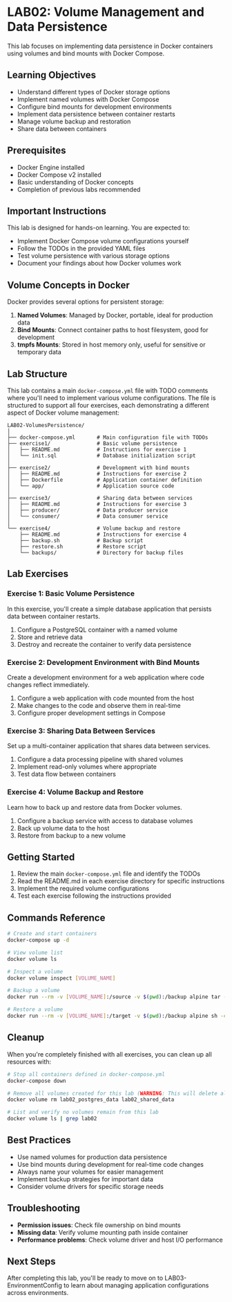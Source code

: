 # LAB02: Volume Management and Data Persistence

This lab focuses on implementing data persistence in Docker containers using volumes and bind mounts with Docker Compose.

## Learning Objectives

- Understand different types of Docker storage options
- Implement named volumes with Docker Compose
- Configure bind mounts for development environments
- Implement data persistence between container restarts
- Manage volume backup and restoration
- Share data between containers

## Prerequisites

- Docker Engine installed
- Docker Compose v2 installed
- Basic understanding of Docker concepts
- Completion of previous labs recommended

## Important Instructions

This lab is designed for hands-on learning. You are expected to:
- Implement Docker Compose volume configurations yourself
- Follow the TODOs in the provided YAML files
- Test volume persistence with various storage options
- Document your findings about how Docker volumes work

## Volume Concepts in Docker

Docker provides several options for persistent storage:

1. **Named Volumes**: Managed by Docker, portable, ideal for production data
2. **Bind Mounts**: Connect container paths to host filesystem, good for development
3. **tmpfs Mounts**: Stored in host memory only, useful for sensitive or temporary data

## Lab Structure

This lab contains a main `docker-compose.yml` file with TODO comments where you'll need to implement various volume configurations. The file is structured to support all four exercises, each demonstrating a different aspect of Docker volume management:

```
LAB02-VolumesPersistence/
│
├── docker-compose.yml       # Main configuration file with TODOs
├── exercise1/               # Basic volume persistence
│   ├── README.md            # Instructions for exercise 1
│   └── init.sql             # Database initialization script
│
├── exercise2/               # Development with bind mounts
│   ├── README.md            # Instructions for exercise 2
│   ├── Dockerfile           # Application container definition
│   └── app/                 # Application source code
│
├── exercise3/               # Sharing data between services
│   ├── README.md            # Instructions for exercise 3
│   ├── producer/            # Data producer service
│   └── consumer/            # Data consumer service
│
└── exercise4/               # Volume backup and restore
    ├── README.md            # Instructions for exercise 4
    ├── backup.sh            # Backup script
    ├── restore.sh           # Restore script
    └── backups/             # Directory for backup files
```

## Lab Exercises

### Exercise 1: Basic Volume Persistence

In this exercise, you'll create a simple database application that persists data between container restarts.

1. Configure a PostgreSQL container with a named volume
2. Store and retrieve data
3. Destroy and recreate the container to verify data persistence

### Exercise 2: Development Environment with Bind Mounts

Create a development environment for a web application where code changes reflect immediately.

1. Configure a web application with code mounted from the host
2. Make changes to the code and observe them in real-time
3. Configure proper development settings in Compose

### Exercise 3: Sharing Data Between Services

Set up a multi-container application that shares data between services.

1. Configure a data processing pipeline with shared volumes
2. Implement read-only volumes where appropriate
3. Test data flow between containers

### Exercise 4: Volume Backup and Restore

Learn how to back up and restore data from Docker volumes.

1. Configure a backup service with access to database volumes
2. Back up volume data to the host
3. Restore from backup to a new volume

## Getting Started

1. Review the main `docker-compose.yml` file and identify the TODOs
2. Read the README.md in each exercise directory for specific instructions
3. Implement the required volume configurations
4. Test each exercise following the instructions provided

## Commands Reference

```bash
# Create and start containers
docker-compose up -d

# View volume list
docker volume ls

# Inspect a volume
docker volume inspect [VOLUME_NAME]

# Backup a volume
docker run --rm -v [VOLUME_NAME]:/source -v $(pwd):/backup alpine tar -czvf /backup/backup.tar.gz -C /source .

# Restore a volume
docker run --rm -v [VOLUME_NAME]:/target -v $(pwd):/backup alpine sh -c "tar -xzvf /backup/backup.tar.gz -C /target"
```

## Cleanup

When you're completely finished with all exercises, you can clean up all resources with:

```bash
# Stop all containers defined in docker-compose.yml
docker-compose down

# Remove all volumes created for this lab (WARNING: This will delete all persistent data)
docker volume rm lab02_postgres_data lab02_shared_data

# List and verify no volumes remain from this lab
docker volume ls | grep lab02
```

## Best Practices

- Use named volumes for production data persistence
- Use bind mounts during development for real-time code changes
- Always name your volumes for easier management
- Implement backup strategies for important data
- Consider volume drivers for specific storage needs

## Troubleshooting

- **Permission issues**: Check file ownership on bind mounts
- **Missing data**: Verify volume mounting path inside container
- **Performance problems**: Check volume driver and host I/O performance

## Next Steps

After completing this lab, you'll be ready to move on to LAB03-EnvironmentConfig to learn about managing application configurations across environments. 